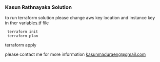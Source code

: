 ### Kasun Rathnayaka Solution

to run terraform solution please change aws key location and instance key in ther variables.tf file

	 terraform init
 	 terraform plan
   terraform apply

please contact me for more information kasunmaduraeng@gmail.com



